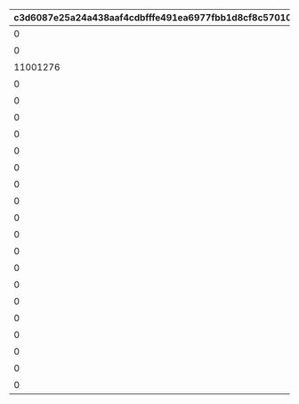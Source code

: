 |c3d6087e25a24a438aaf4cdbfffe491ea6977fbb1d8cf8c57010ac3205b1745e|d8db7eacbb72fcba0b6221aade5c257c92b1a11790352a3b8307b59f6f816a2f|f0f5a2cbfcee4895665f4bddcea932b4d4609811e102dbc588d17ff9740853b9|41bd51cd9433e7111101de389dd114fb479e07df9d4c0bee4820571e9693e09b|a3c31e5d54c65dd446b966c304c2cfc2d1ca07514d8a874b4b35ac14ec92241c|4d3bc8c1474a1ff4cb3d88cb9f336498ccf1041e592ea5a766c1ad12b645773b|a0016ec500def0c18c0378ddd080b4be92512f2a8b56e7606f1f31a46e9f901f|dff989fa5b5022efbef997ce2cbb7345f5214c082cff8b1d5113c5eb571c372d|a2a9a2842755f41538c89eed492dc32a0e2cf493557c4d27b6a8d39c091e563e|e2159e79dab9f85d8ff408d2d2a7a19ac894c1bb3d5b054061d6afab09cc1c9f|109baeaa54f68101e87f51bf6e2b741fa0a8d5a9aa65c2d82dca1efcc43d808a|945b93e30e33d6b6fe34eed5303feda6a1d50793fd8366b35482cac26845c478|047ed965c33564fbe2d9b21022a24d0d4be8c183a76e2eadce5bb3fbdc18e2d5|
| --- | --- | --- | --- | --- | --- | --- | --- | --- | --- | --- | --- | --- |
|0|10159115|0|1枚目の写真|0|1|10130011|10130|0|2023/10/31 12:00:00|1015901|1|0|
|0|0|8|1番目のメッセージ|91002|2|10130012|10130|10130011|2023/10/31 12:00:00|0|1|20|
|11001276|0|8|立派な冒険者めざして|91002|3|10130013|10130|0|2023/11/03 5:00:00|0|8|20|
|0|0|0|2枚目の写真|0|1|10130021|10130|10130011|2023/11/01 5:00:00|0|2|0|
|0|0|8|2番目のメッセージ|91002|2|10130022|10130|10130011|2023/10/31 12:00:00|0|1|20|
|0|0|0|3枚目の写真|0|1|10130031|10130|10130021|2023/11/01 5:00:00|0|3|0|
|0|0|8|3番目のメッセージ|91002|2|10130032|10130|10130021|2023/11/01 5:00:00|0|2|20|
|0|0|0|4枚目の写真|0|1|10130041|10130|10130031|2023/11/02 5:00:00|0|4|0|
|0|0|8|4番目のメッセージ|91002|2|10130042|10130|10130021|2023/11/01 5:00:00|0|2|20|
|0|0|0|5枚目の写真|0|1|10130051|10130|10130041|2023/11/02 5:00:00|0|5|0|
|0|0|8|5番目のメッセージ|91002|2|10130052|10130|10130031|2023/11/01 5:00:00|0|3|20|
|0|0|0|6枚目の写真|0|1|10130061|10130|10130051|2023/11/03 5:00:00|0|6|0|
|0|0|8|6番目のメッセージ|91002|2|10130062|10130|10130031|2023/11/01 5:00:00|0|3|20|
|0|0|0|7枚目の写真|0|1|10130071|10130|10130061|2023/11/03 5:00:00|0|7|0|
|0|0|8|7番目のメッセージ|91002|2|10130072|10130|10130041|2023/11/02 5:00:00|0|4|20|
|0|0|8|8番目のメッセージ|91002|2|10130082|10130|10130041|2023/11/02 5:00:00|0|4|20|
|0|0|8|9番目のメッセージ|91002|2|10130092|10130|10130051|2023/11/02 5:00:00|0|5|20|
|0|0|8|10番目のメッセージ|91002|2|10130102|10130|10130051|2023/11/02 5:00:00|0|5|20|
|0|0|8|11番目のメッセージ|91002|2|10130112|10130|10130061|2023/11/03 5:00:00|0|6|20|
|0|0|8|12番目のメッセージ|91002|2|10130122|10130|10130061|2023/11/03 5:00:00|0|6|20|
|0|0|8|13番目のメッセージ|91002|2|10130132|10130|10130071|2023/11/03 5:00:00|0|7|20|
|0|0|8|14番目のメッセージ|91002|2|10130142|10130|10130071|2023/11/03 5:00:00|0|7|20|